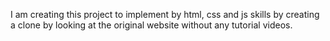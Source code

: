 I am creating this project to implement by html, css and js skills by creating a clone by looking at the original website without any tutorial videos.
